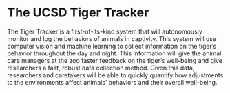 The UCSD Tiger Tracker
=================

The Tiger Tracker is a first-of-its-kind system that will autonomously monitor and log the behaviors of animals 
in captivity. This system will use computer vision and machine learning to collect information on the tiger’s 
behavior throughout the day and night. This information will give the animal care managers at the zoo faster feedback 
on the tiger’s well-being and give researchers a fast, robust data collection method. Given this data, researchers 
and caretakers will be able to quickly quantify how adjustments to the environments affect animals’ behaviors and 
their overall well-being.
